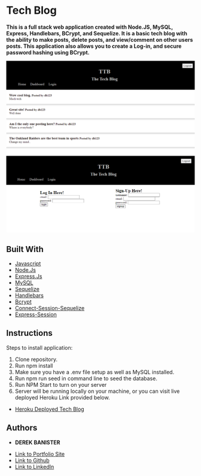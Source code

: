 # Tech Blog

**This is a full stack web application created with Node.JS, MySQL, Express, Handlebars, BCrypt, and Sequelize. It is a basic tech blog with the ability to make posts, delete posts, and view/comment on other users posts. This application also allows you to create a Log-in, and secure password hashing using BCrypt.**

![TTB](/images/ttb1.PNG)
![TTB](/images/ttb2.PNG)

## Built With

* [Javascript](https://www.javascript.com/)
* [Node.Js](https://nodejs.org/en/)
* [Express.Js](https://expressjs.com/)
* [MySQL](https://www.mysql.com/)
* [Sequelize](https://www.npmjs.com/package/sequelize)
* [Handlebars](https://www.npmjs.com/package/handlebars)
* [Bcrypt](https://www.npmjs.com/package/bcrypt)
* [Connect-Session-Sequelize](https://www.npmjs.com/package/connect-session-sequelize)
* [Express-Session](https://www.npmjs.com/package/express-session)


## Instructions
Steps to install application:

1. Clone repository.
2. Run npm install
3. Make sure you have a .env file setup as well as MySQL installed.
3. Run npm run seed in command line to seed the database.
4. Run NPM Start to turn on your server
5. Server will be running locally on your machine, or you can visit live deployed Heroku Link provided below.

* [Heroku Deployed Tech Blog](https://mvc-tech-blog-ucb2021.herokuapp.com/)


## Authors

* **DEREK BANISTER** 

- [Link to Portfolio Site](https://derekbanister.github.io/portfolio-two/)
- [Link to Github](https://github.com/DerekBanister)
- [Link to LinkedIn](https://www.linkedin.com/in/derek-banister/)
